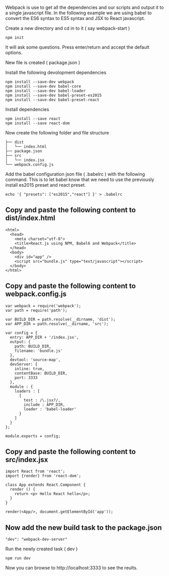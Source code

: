 Webpack is use to get all the dependencies and our scripts and output it to a single javascript file. In the following example we are using babel to convert the ES6 syntax to ES5 syntax and JSX to React javascript. 

Create a new directory and cd in to it ( say webpack-start )
```
npm init
```
It will ask some questions. Press enter/return and accept the default options.

New file is created ( package.json )

Install the following devolopment dependencies
```
npm install --save-dev webpack
npm install --save-dev babel-core
npm install --save-dev babel-loader
npm install --save-dev babel-preset-es2015
npm install --save-dev babel-preset-react
```
Install dependencies
```
npm install --save react
npm install --save react-dom
```
Now create the following folder and file structure
```
├── dist
│   └── index.html
├── package.json
├── src
│   └── index.jsx
└── webpack.config.js
```
Add the babel configuration json file ( .babelrc ) with the following command. This is to let babel know that we need to use the previously install es2015 preset and react preset.
```
echo '{ "presets": ["es2015","react"] }' > .babelrc
```
## Copy and paste the following content to dist/index.html

```
<html>
  <head>
    <meta charset="utf-8">
    <title>React.js using NPM, Babel6 and Webpack</title>
  </head>
  <body>
    <div id="app" />
    <script src="bundle.js" type="text/javascript"></script>
  </body>
</html>
```

## Copy and paste the following content to webpack.config.js
```
var webpack = require('webpack');
var path = require('path');

var BUILD_DIR = path.resolve(__dirname, 'dist');
var APP_DIR = path.resolve(__dirname, 'src');

var config = {
  entry: APP_DIR + '/index.jsx',
  output: {
    path: BUILD_DIR,
    filename: 'bundle.js'
  },
  devtool: 'source-map',
  devServer: {
  	inline: true,
  	contentBase: BUILD_DIR,
  	port: 3333
  },
  module : {
    loaders : [
      {
        test : /\.jsx?/,
        include : APP_DIR,
        loader : 'babel-loader'
      }
    ]
  }
};

module.exports = config;
```

## Copy and paste the following content to  src/index.jsx

```
import React from 'react';
import {render} from 'react-dom';

class App extends React.Component {
  render () {
    return <p> Hello React hello</p>;
  }
}

render(<App/>, document.getElementById('app'));
```

## Now add the new build task to the package.json
```
"dev": "webpack-dev-server"
```
Run the newly created task ( dev )
```
npm run dev
```

Now you can browse to http://localhost:3333 to see the reults.




















